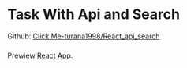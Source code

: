 # Task With Api and Search
Github: [Click Me-turana1998/React_api_search](https://github.com/turana1998/React_api_search)
###
Prewiew [React App](https://github.com/facebook/create-react-app).


